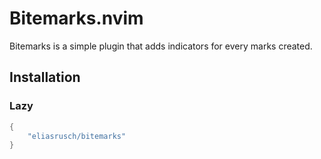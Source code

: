 # Bitemarks.nvim

Bitemarks is a simple plugin that adds indicators for every marks created.

## Installation

### Lazy

```lua
{
    "eliasrusch/bitemarks"
}
```

